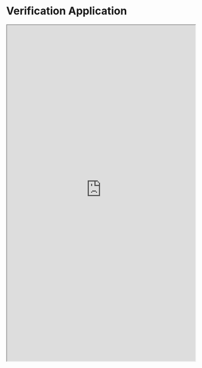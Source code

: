 # Verification Application
<!--
<div id="swagger-ui"></div>

<script>
    //https://github.com/swagger-api/swagger-ui/wiki/FAQ
    function HideTopbarPlugin() {
        return {
          components: {
            Topbar: function() { return null }
          }
        }
    }

    SwaggerUIBundle({
         url: "/_api/verification.json",
        dom_id: '#swagger-ui',
        presets: [
            SwaggerUIBundle.presets.apis,
            SwaggerUIStandalonePreset
        ],
        plugins: [
            SwaggerUIBundle.plugins.DownloadUrl,
            HideTopbarPlugin
        ],
        layout: "StandaloneLayout"
    })
</script>
-->
<iframe width="100%" height="900" src="https://demo.notarization.en10204.io/api/docs/"/></iframe>